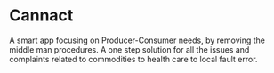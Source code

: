 # Cannact
A smart app focusing on Producer-Consumer needs, by removing the middle man procedures.
A one step solution for all the issues and complaints related to commodities to health care to local fault error. 
